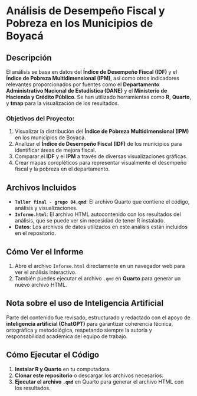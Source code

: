# Análisis de Desempeño Fiscal y Pobreza en los Municipios de Boyacá

## Descripción

El análisis se basa en datos del **Índice de Desempeño Fiscal (IDF)** y el **Índice de Pobreza Multidimensional (IPM)**, así como otros indicadores relevantes proporcionados por fuentes como el **Departamento Administrativo Nacional de Estadística (DANE)** y el **Ministerio de Hacienda y Crédito Público**. Se han utilizado herramientas como **R**, **Quarto**, y **tmap** para la visualización de los resultados.

### Objetivos del Proyecto:

1. Visualizar la distribución del **Índice de Pobreza Multidimensional (IPM)** en los municipios de Boyacá.
2. Analizar el **Índice de Desempeño Fiscal (IDF)** de los municipios para identificar áreas de mejora fiscal.
3. Comparar el **IDF** y el **IPM** a través de diversas visualizaciones gráficas.
4. Crear mapas coropléticos para representar visualmente el desempeño fiscal y la pobreza en el departamento.

## Archivos Incluidos

- **`Taller final - grupo 04.qmd`**: El archivo Quarto que contiene el código, análisis y visualizaciones.
- **`Informe.html`**: El archivo HTML autocontenido con los resultados del análisis, que se puede ver sin necesidad de tener R instalado.
- **Datos**: Los archivos de datos utilizados en este análisis están incluidos en el repositorio.

## Cómo Ver el Informe

1. Abre el archivo `Informe.html` directamente en un navegador web para ver el análisis interactivo.
2. También puedes ejecutar el archivo `.qmd` en **Quarto** para generar un nuevo archivo HTML.


## Nota sobre el uso de Inteligencia Artificial

Parte del contenido fue revisado, estructurado y redactado con el apoyo de **inteligencia artificial (ChatGPT)** para garantizar coherencia técnica, ortográfica y metodológica, respetando siempre la autoría y responsabilidad académica del equipo de trabajo.

## Cómo Ejecutar el Código

1. **Instalar R y Quarto** en tu computadora.
2. **Clonar este repositorio** o descargar los archivos necesarios.
3. **Ejecutar el archivo `.qmd`** en Quarto para generar el archivo HTML con los resultados.
